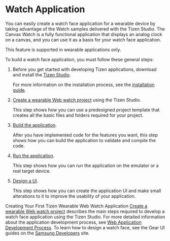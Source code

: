 # Watch Application

You can easily create a watch face application for a wearable device by taking advantage of the Watch samples delivered with the Tizen Studio. The Canvas Watch is a fully functional application that displays an analog clock on a canvas, and you can use it as a basis for your watch face application.

This feature is supported in wearable applications only.

To build a watch face application, you must follow these general steps:

1. Before you get started with developing Tizen applications, download and install the [Tizen Studio](https://developer.tizen.org/development/tizen-studio/download).

   For more information on the installation process, see the [installation guide](../../../tizen-studio/setup/installing-sdk.md).

2. [Create a wearable Web watch project](../../getting-started/wearable-watch/first-app-watch.md#create) using the Tizen Studio.

   This step shows how you can use a predesigned project template that creates all the basic files and folders required for your project.

3. [Build the application](../../getting-started/wearable-watch/first-app-watch.md#build).

   After you have implemented code for the features you want, this step shows how you can build the application to validate and compile the code.

4. [Run the application](../../getting-started/wearable-watch/first-app-watch.md#run).

   This step shows how you can run the application on the emulator or a real target device.

5. [Design a UI](../../getting-started/wearable-watch/first-app-watch.md#ui).

   This step shows how you can create the application UI and make small alterations to it to improve the usability of your application.


Creating Your First Tizen Wearable Web Watch Application [Create a wearable Web watch project](../../getting-started/wearable-watch/first-app-watch.md) describes the main steps required to develop a watch face application using the Tizen Studio. For more detailed information about the application development process, see [Web Application Development Process](../../tutorials/app-dev-process.md). To learn how to design a watch face, see the Gear UI guides on the [Samsung Developers](http://developer.samsung.com/technical-doc/list.do) site.
